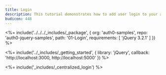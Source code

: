 ```yaml
---
title: Login
description: This tutorial demonstrates how to add user login to your application with Auth0
budicon: 448
---
```


<%= include('../../../_includes/_package', {
  org: 'auth0-samples',
  repo: 'auth0-jquery-samples',
  path: '01-Login',
  requirements: [
    'jQuery 3.2.1'
  ]
}) %>

<%= include('../_includes/_getting_started', { library: 'jQuery', callback: 'http://localhost:3000, http://localhost:5000' }) %>

<%= include('_includes/_centralized_login') %>